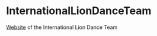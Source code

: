 # InternationalLionDanceTeam
[Website](InternationalLionDanceTeam.github.io) of the International Lion Dance Team

